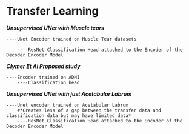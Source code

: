 # Transfer Learning

***Unsupervised UNet with Muscle tears***
```
----UNet Encoder trained on Muscle Tear datasets

    ----ResNet Classification Head attached to the Encoder of the Decoder Encoder Model
```
***Clymer Et Al Proposed study***
```
----Encoder trained on ADNI
    ----Classification head
```

***Unsupervised UNet with just Acetabular Labrum***

```
----Unet encoder trained on Acetabular Labrum 
    #*Creates less of a gap between the transfer data and classification data but may have limited data*
    ----ResNet Classification Head attached to the Encoder of the Decoder Encoder Model
```